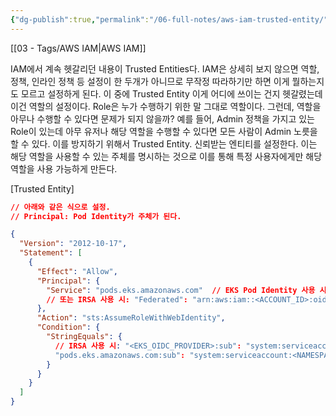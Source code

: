 ```yaml
---
{"dg-publish":true,"permalink":"/06-full-notes/aws-iam-trusted-entity/","noteIcon":""}
---
```



[[03 - Tags/AWS IAM\|AWS IAM]]

IAM에서 계속 헷갈리던 내용이 Trusted Entities다.
IAM은 상세히 보지 않으면 역할, 정책, 인라인 정책 등 설정이 한 두개가 아니므로 무작정 따라하기만 하면 이게 뭘하는지도 모르고 설정하게 된다.
이 중에 Trusted Entity 이게 어디에 쓰이는 건지 헷갈렸는데 이건 역할의 설정이다.
Role은 누가 수행하기 위한 말 그대로 역할이다. 그런데, 역할을 아무나 수행할 수 있다면 문제가 되지 않을까? 
예를 들어, Admin 정책을 가지고 있는 Role이 있는데 아무 유저나 해당 역할을 수행할 수 있다면 모든 사람이 Admin 노릇을 할 수 있다.
이를 방지하기 위해서 Trusted Entity. 신뢰받는 엔티티를 설정한다.
이는 해당 역할을 사용할 수 있는 주체를 명시하는 것으로 이를 통해 특정 사용자에게만 해당 역할을 사용 가능하게 만든다.

\[Trusted Entity\]
``` json
// 아래와 같은 식으로 설정.
// Principal: Pod Identity가 주체가 된다.

{
  "Version": "2012-10-17",
  "Statement": [
    {
      "Effect": "Allow",
      "Principal": {
        "Service": "pods.eks.amazonaws.com"  // EKS Pod Identity 사용 시
        // 또는 IRSA 사용 시: "Federated": "arn:aws:iam::<ACCOUNT_ID>:oidc-provider/<EKS_OIDC_PROVIDER>"
      },
      "Action": "sts:AssumeRoleWithWebIdentity",
      "Condition": {
        "StringEquals": {
          // IRSA 사용 시: "<EKS_OIDC_PROVIDER>:sub": "system:serviceaccount:<NAMESPACE>:<SERVICE_ACCOUNT>"
          "pods.eks.amazonaws.com:sub": "system:serviceaccount:<NAMESPACE>:<SERVICE_ACCOUNT>"
        }
      }
    }
  ]
}
```
